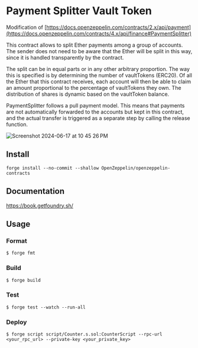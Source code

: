 # Payment Splitter Vault Token

Modification of [https://docs.openzeppelin.com/contracts/2.x/api/payment](https://docs.openzeppelin.com/contracts/4.x/api/finance#PaymentSplitter)

This contract allows to split Ether payments among a group of accounts. The sender does not need to be aware that the Ether will be split in this way, since it is handled transparently by the contract.

The split can be in equal parts or in any other arbitrary proportion. The way this is specified is by determining the number of vaultTokens (ERC20). Of all the Ether that this contract receives, each account will then be able to claim an amount proportional to the percentage of vaultTokens they own. The distribution of shares is dynamic based on the vaultToken balance.

PaymentSplitter follows a pull payment model. This means that payments are not automatically forwarded to the accounts but kept in this contract, and the actual transfer is triggered as a separate step by calling the release function.

![Screenshot 2024-06-17 at 10 45 26 PM](https://github.com/leon-do/payment-spliter/assets/19412160/bb574b6b-a386-4bed-8b45-4bc79970e49a)


## Install

```shell
forge install --no-commit --shallow OpenZeppelin/openzeppelin-contracts
```

## Documentation

https://book.getfoundry.sh/

## Usage

### Format

```shell
$ forge fmt
```

### Build

```shell
$ forge build
```

### Test

```shell
$ forge test --watch --run-all
```

### Deploy

```shell
$ forge script script/Counter.s.sol:CounterScript --rpc-url <your_rpc_url> --private-key <your_private_key>
```
